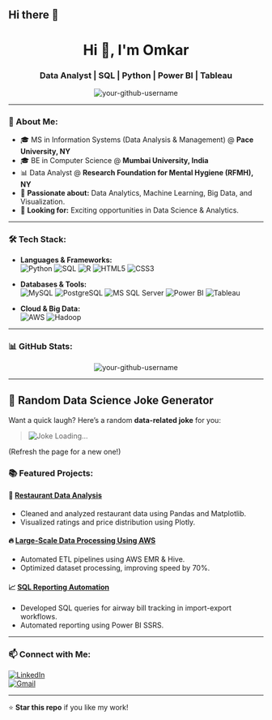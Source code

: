 ## Hi there 👋
<h1 align="center">Hi 👋, I'm Omkar </h1>
<h3 align="center">Data Analyst | SQL | Python | Power BI | Tableau</h3>

<p align="center">
  <img src="https://komarev.com/ghpvc/?username=your-github-username&label=Profile%20Views&color=0e75b6&style=flat" alt="your-github-username" />
</p>

---

### 🔹 About Me:
- 🎓 MS in Information Systems (Data Analysis & Management) @ **Pace University, NY**  
- 🎓 BE in Computer Science @ **Mumbai University, India**  
- 📊 Data Analyst @ **Research Foundation for Mental Hygiene (RFMH), NY**  
- 📌 **Passionate about:** Data Analytics, Machine Learning, Big Data, and Visualization.  
- 🚀 **Looking for:** Exciting opportunities in Data Science & Analytics.  

---

### 🛠️ Tech Stack:
- **Languages & Frameworks:**  
  ![Python](https://img.shields.io/badge/Python-3776AB?style=for-the-badge&logo=python&logoColor=white)
  ![SQL](https://img.shields.io/badge/SQL-4479A1?style=for-the-badge&logo=sql&logoColor=white)
  ![R](https://img.shields.io/badge/R-276DC3?style=for-the-badge&logo=r&logoColor=white)
  ![HTML5](https://img.shields.io/badge/HTML5-E34F26?style=for-the-badge&logo=html5&logoColor=white)
  ![CSS3](https://img.shields.io/badge/CSS3-1572B6?style=for-the-badge&logo=css3&logoColor=white)

- **Databases & Tools:**  
  ![MySQL](https://img.shields.io/badge/MySQL-4479A1?style=for-the-badge&logo=mysql&logoColor=white)
  ![PostgreSQL](https://img.shields.io/badge/PostgreSQL-336791?style=for-the-badge&logo=postgresql&logoColor=white)
  ![MS SQL Server](https://img.shields.io/badge/SQL%20Server-CC2927?style=for-the-badge&logo=microsoft-sql-server&logoColor=white)
  ![Power BI](https://img.shields.io/badge/Power%20BI-F2C811?style=for-the-badge&logo=power-bi&logoColor=black)
  ![Tableau](https://img.shields.io/badge/Tableau-E97627?style=for-the-badge&logo=tableau&logoColor=white)

- **Cloud & Big Data:**  
  ![AWS](https://img.shields.io/badge/AWS-232F3E?style=for-the-badge&logo=amazon-aws&logoColor=white)
  ![Hadoop](https://img.shields.io/badge/Hadoop-66CCFF?style=for-the-badge&logo=apachehadoop&logoColor=white)

---

### 📊 GitHub Stats:
<p align="center">
  <img src="https://github-readme-stats.vercel.app/api?username=your-github-username&show_icons=true&theme=dark" alt="your-github-username" />
</p>

---

## 🤖 Random Data Science Joke Generator

Want a quick laugh? Here’s a random **data-related joke** for you:

> ![Joke Loading...](https://readme-jokes.vercel.app/api?theme=default)

(Refresh the page for a new one!)


### 📚 Featured Projects:
#### 🚀 **[Restaurant Data Analysis](https://github.com/your-github-username/restaurant-data-analysis)**
- Cleaned and analyzed restaurant data using Pandas and Matplotlib.  
- Visualized ratings and price distribution using Plotly.

#### 🔥 **[Large-Scale Data Processing Using AWS](https://github.com/your-github-username/aws-data-processing)**
- Automated ETL pipelines using AWS EMR & Hive.  
- Optimized dataset processing, improving speed by 70%.

#### 📈 **[SQL Reporting Automation](https://github.com/your-github-username/sql-reporting-automation)**
- Developed SQL queries for airway bill tracking in import-export workflows.  
- Automated reporting using Power BI SSRS.

---

### 📫 Connect with Me:
[![LinkedIn](https://img.shields.io/badge/LinkedIn-0A66C2?style=for-the-badge&logo=linkedin&logoColor=white)](https://www.linkedin.com/in/omkarvartak11/)  
[![Gmail](https://img.shields.io/badge/Gmail-D14836?style=for-the-badge&logo=gmail&logoColor=white)](mailto:omkarsharadvartak24@gmail.com)  

---
⭐ **Star this repo** if you like my work!  

<!--
**DatawithOmkar/DatawithOmkar** is a ✨ _special_ ✨ repository because its `README.md` (this file) appears on your GitHub profile.

Here are some ideas to get you started:

- 🔭 I’m currently working on ...
- 🌱 I’m currently learning ...
- 👯 I’m looking to collaborate on ...
- 🤔 I’m looking for help with ...
- 💬 Ask me about ...
- 📫 How to reach me: ...
- 😄 Pronouns: ...
- ⚡ Fun fact: ...
-->
